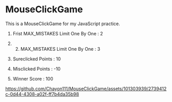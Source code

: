 # MouseClickGame
This is a MouseClickGame for my JavaScript practice.

1. Frist MAX_MISTAKES Limit One By One : 2

2. 2. MAX_MISTAKES Limit One By One : 3
  
3. Sureclicked Points : 10 

4. Misclicked Points : -10 

5. Winner Score : 100 

https://github.com/Chayon111/MouseClickGame/assets/101303939/2739412c-0d44-4308-a02f-ff7b4da35b98

